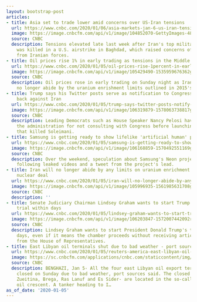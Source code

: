 ```yaml
---
layout: bootstrap-post
articles:
- title: Asia set to trade lower amid concerns over US-Iran tensions
  url: https://www.cnbc.com/2020/01/06/asia-markets-jan-6-us-iran-tensions.html
  image: https://image.cnbcfm.com/api/v1/image/104852070-GettyImages-485161754.jpg?v=1578267986
  source: CNBC
  description: Tensions elevated late last week after Iran's top military commander
    was killed in a U.S. airstrike in Baghdad, which raised concerns of retaliation
    from Iranian forces.
- title: Oil prices rise 1% in early trading as tensions in the Middle East mount
  url: https://www.cnbc.com/2020/01/05/oil-prices-rise-1percent-in-early-trading-as-tensions-in-the-middle-east-mount.html
  image: https://image.cnbcfm.com/api/v1/image/105429490-1535959676362gettyimages-629402907.jpeg?v=1558315791
  source: CNBC
  description: Oil prices rose in early trading on Sunday night as Iran said it would
    no longer abide by the uranium enrishment limits outlined in 2015's nuclear deal.
- title: Trump says his Twitter posts serve as notification to Congress he will strike
    back against Iran
  url: https://www.cnbc.com/2020/01/05/trump-says-twitter-posts-notify-congress-he-will-strike-back-against-iran.html
  image: https://image.cnbcfm.com/api/v1/image/106319879-1578063738817gettyimages-1190364682.jpeg?v=1578063778
  source: CNBC
  description: Leading Democrats such as House Speaker Nancy Pelosi have criticized
    the administration for not consulting with Congress before launching the strike
    that killed Soleimani.
- title: Samsung is getting ready to show lifelike 'artificial human' project
  url: https://www.cnbc.com/2020/01/05/samsung-is-getting-ready-to-show-lifelike-artificial-human-project.html
  image: https://image.cnbcfm.com/api/v1/image/106168859-1570492551169gettyimages-1170111998.jpeg?v=1578242522
  source: CNBC
  description: Over the weekend, speculation about Samsung's Neon project ran rampant
    following leaked videos and a tweet from the project's lead.
- title: Iran will no longer abide by any limits on uranium enrichment under 2015
    nuclear deal
  url: https://www.cnbc.com/2020/01/05/iran-will-no-longer-abide-by-any-limits-on-uranium-enrichment-under-2015-nuclear-deal-state-tv.html
  image: https://image.cnbcfm.com/api/v1/image/105996935-1561985631708gettyimages-103527954.jpeg?v=1561985659
  source: CNBC
  description: ''
- title: Senate Judiciary Chairman Lindsey Graham wants to start Trump impeachment
    trial within days
  url: https://www.cnbc.com/2020/01/05/lindsey-graham-wants-to-start-trump-impeachment-trial-within-days.html
  image: https://image.cnbcfm.com/api/v1/image/106203847-1572007442092rts2sp5r.jpg?v=1572011227
  source: CNBC
  description: Lindsey Graham wants to start President Donald Trump's trial within
    days, even if it means the chamber proceeds without receiving articles of impeachment
    from the House of Representatives.
- title: East Libyan oil terminals shut due to bad weather - port sources
  url: https://www.cnbc.com/2020/01/05/reuters-america-east-libyan-oil-terminals-shut-due-to-bad-weather--port-sources.html
  image: https://sc.cnbcfm.com/applications/cnbc.com/staticcontent/img/cnbc_logo.gif?v=1524171804
  source: CNBC
  description: BENGHAZI, Jan 5- All the four east Libyan oil export terminals were
    closed on Sunday due to bad weather, port sources said. The closed terminals-
    Zueitina, Brega, Ras Lanuf and Es Sider- are located in the so-called Libya's
    oil crescent. A tanker heading to I…
as_of_date: '2020-01-05'
---
```



